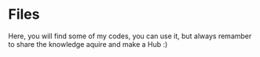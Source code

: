 # Files
Here, you will find some of my codes, you can use it, but always remamber  to share the knowledge aquire and make a Hub :)
